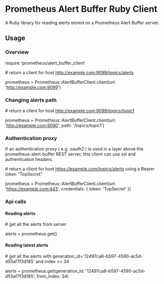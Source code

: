 # Prometheus Alert Buffer Ruby Client
A Ruby library for reading alerts stored on a Prometheus Alert Buffer server.

## Usage
### Overview

require 'prometheus/alert_buffer_client'

\# return a client for host http://example.com:9099/topics/alerts

prometheus = Prometheus::AlertBufferClient.client(url: 'http://example.com:9099')

### Changing alerts path

\# return a client for host http://example.com:9099/topics/topic1

prometheus = Prometheus::AlertBufferClient.client(url: 'http://example.com:9090', path: '/topics/topic1')

### Authentication proxy

If an authentication proxy ( e.g. oauth2 ) is used in a layer above the prometheus-alert-buffer REST server, this client can use ssl and authentication headers.

\# return a client for host https://example.com/topics/alerts using a Bearer token "TopSecret"

prometheus = Prometheus::AlertBufferClient.client(url: 'https://example.com:443',
                                          credentials: { token: 'TopSecret' })

### Api calls

#### Reading alerts
\# get all the alerts from server

alerts = prometheus.get()

#### Reading latest alerts
\# get all the alerts with generation_id='12497ca8-b597-4590-ac5d-d55af7f3d185' and index >= 34

alerts = prometheus.get(generation_id: '12497ca8-b597-4590-ac5d-d55af7f3d185', from_index: 34)
